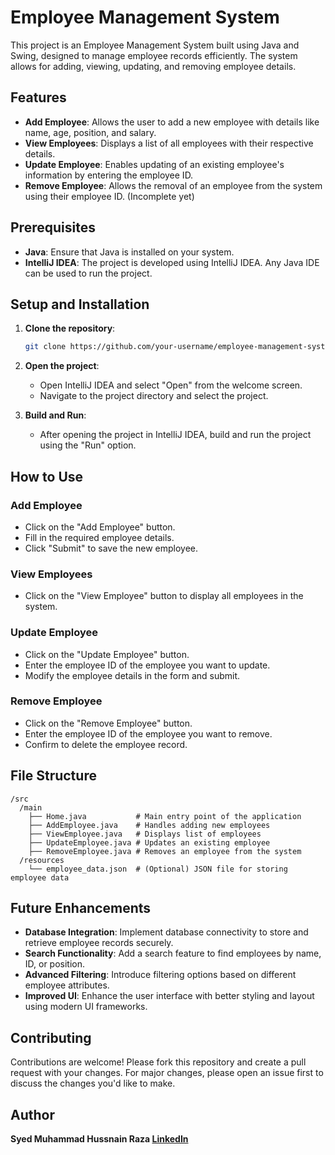 # Employee Management System

This project is an Employee Management System built using Java and Swing, designed to manage employee records efficiently. The system allows for adding, viewing, updating, and removing employee details.

## Features

- **Add Employee**: Allows the user to add a new employee with details like name, age, position, and salary.
- **View Employees**: Displays a list of all employees with their respective details.
- **Update Employee**: Enables updating of an existing employee's information by entering the employee ID.
- **Remove Employee**: Allows the removal of an employee from the system using their employee ID. (Incomplete yet)

## Prerequisites

- **Java**: Ensure that Java is installed on your system.
- **IntelliJ IDEA**: The project is developed using IntelliJ IDEA. Any Java IDE can be used to run the project.

## Setup and Installation

1. **Clone the repository**:

   ```bash
   git clone https://github.com/your-username/employee-management-system.git
   ```

2. **Open the project**:

   - Open IntelliJ IDEA and select "Open" from the welcome screen.
   - Navigate to the project directory and select the project.

3. **Build and Run**:
   - After opening the project in IntelliJ IDEA, build and run the project using the "Run" option.

## How to Use

### Add Employee

- Click on the "Add Employee" button.
- Fill in the required employee details.
- Click "Submit" to save the new employee.

### View Employees

- Click on the "View Employee" button to display all employees in the system.

### Update Employee

- Click on the "Update Employee" button.
- Enter the employee ID of the employee you want to update.
- Modify the employee details in the form and submit.

### Remove Employee

- Click on the "Remove Employee" button.
- Enter the employee ID of the employee you want to remove.
- Confirm to delete the employee record.

## File Structure

```plaintext
/src
  /main
    ├── Home.java           # Main entry point of the application
    ├── AddEmployee.java    # Handles adding new employees
    ├── ViewEmployee.java   # Displays list of employees
    ├── UpdateEmployee.java # Updates an existing employee
    ├── RemoveEmployee.java # Removes an employee from the system
  /resources
    └── employee_data.json  # (Optional) JSON file for storing employee data
```

## Future Enhancements

- **Database Integration**: Implement database connectivity to store and retrieve employee records securely.
- **Search Functionality**: Add a search feature to find employees by name, ID, or position.
- **Advanced Filtering**: Introduce filtering options based on different employee attributes.
- **Improved UI**: Enhance the user interface with better styling and layout using modern UI frameworks.

## Contributing

Contributions are welcome! Please fork this repository and create a pull request with your changes. For major changes, please open an issue first to discuss the changes you'd like to make.

## Author

**Syed Muhammad Hussnain Raza [LinkedIn](https://www.linkedin.com/in/syed-muhammad-hussnain-raza)**
